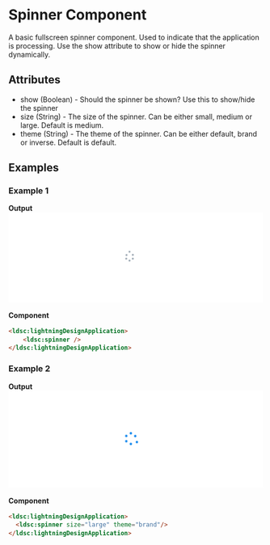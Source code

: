 # Spinner Component

A basic fullscreen spinner component. Used to indicate that the application is processing. Use the show attribute to show or hide the spinner dynamically.

## Attributes
- show (Boolean) - Should the spinner be shown? Use this to show/hide the spinner
- size (String) - The size of the spinner. Can be either small, medium or large. Default is medium.
- theme (String) - The theme of the spinner. Can be either default, brand or inverse. Default is default.

## Examples

### Example 1

**Output**
![Spinner 1 image](images/spinner1.png)

**Component**
```html
<ldsc:lightningDesignApplication>
	<ldsc:spinner />
</ldsc:lightningDesignApplication>
```

### Example 2

**Output**
![Spinner 2 image](images/spinner2.png)

**Component**
```html
<ldsc:lightningDesignApplication>
  <ldsc:spinner size="large" theme="brand"/>
</ldsc:lightningDesignApplication>
```
